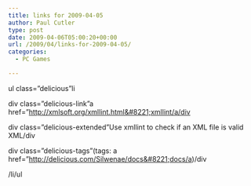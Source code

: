 ```yaml
---
title: links for 2009-04-05
author: Paul Cutler
type: post
date: 2009-04-06T05:00:20+00:00
url: /2009/04/links-for-2009-04-05/
categories:
  - PC Games

---
```

ul class=&#8221;delicious&#8221;li
                  
div class=&#8221;delicious-link&#8221;a href=&#8221;http://xmlsoft.org/xmllint.html&#8221;xmllint/a/div
                  
div class=&#8221;delicious-extended&#8221;Use xmllint to check if an XML file is valid XML/div
                  
div class=&#8221;delicious-tags&#8221;(tags: a href=&#8221;http://delicious.com/Silwenae/docs&#8221;docs/a)/div
              
/li/ul